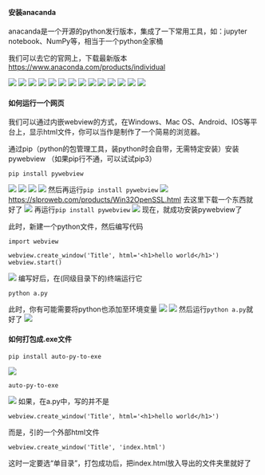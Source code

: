#### 安装anacanda
anacanda是一个开源的python发行版本，集成了一下常用工具，如：jupyter notebook、NumPy等，相当于一个python全家桶

我们可以去它的官网上，下载最新版本
https://www.anaconda.com/products/individual

![](./py_img/1.png)
![](./py_img/2.png)
![](./py_img/3.png)
![](./py_img/4.png)
![](./py_img/5.png)
![](./py_img/6.png)
![](./py_img/7.png)
![](./py_img/8.png)
![](./py_img/9.png)
![](./py_img/10.png)
![](./py_img/11.png)
![](./py_img/12.png)
![](./py_img/13.png)
![](./py_img/14.png)

#### 如何运行一个网页
我们可以通过内嵌webview的方式，在Windows、Mac OS、Android、IOS等平台上，显示html文件，你可以当作是制作了一个简易的浏览器。

通过pip（python的包管理工具，装python时会自带，无需特定安装）安装pywebview
（如果pip行不通，可以试试pip3）
```
pip install pywebview
```
![](./py_img/15.png)
![](./py_img/16.png)
![](./py_img/17.png)
![](./py_img/18.png)
然后再运行`pip install pywebview`
![](./py_img/19.png)
https://slproweb.com/products/Win32OpenSSL.html
去这里下载一个东西就好了
![](./py_img/20-1.png)
再运行`pip install pywebview`
![](./py_img/20.png)
现在，就成功安装pywebview了

此时，新建一个python文件，然后编写代码
```
import webview

webview.create_window('Title', html='<h1>hello world</h1>')
webview.start()
```
![](./py_img/21-1.png)
编写好后，在(同级目录下的)终端运行它
```
python a.py
```
此时，你有可能需要将python也添加至环境变量
![](./py_img/21.png)
![](./py_img/22.png)
然后运行`python a.py`就好了
![](./py_img/23.png)

#### 如何打包成.exe文件
```
pip install auto-py-to-exe
```
![](./py_img/24.png)
```
auto-py-to-exe
```
![](./py_img/25.png)
如果，在a.py中，写的并不是
```
webview.create_window('Title', html='<h1>hello world</h1>')
```
而是，引的一个外部html文件
```
webview.create_window('Title', 'index.html')
```
这时一定要选“单目录”，打包成功后，把index.html放入导出的文件夹里就好了
